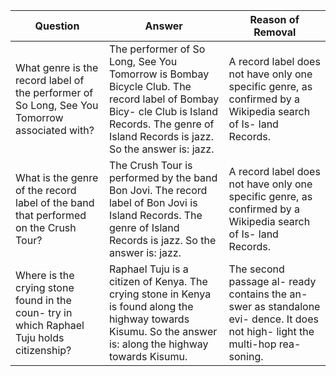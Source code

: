 | Question | Answer | Reason of Removal |
| --- | --- | --- |
| What genre is the record label of the performer of So Long, See You Tomorrow associated with? | The performer of So Long, See You Tomorrow is Bombay Bicycle Club. The record label of Bombay Bicy- cle Club is Island Records. The genre of Island Records is jazz. So the answer is: jazz. | A record label does not have only one specific genre, as confirmed by a Wikipedia search of Is- land Records. |
| What is the genre of the record label of the band that performed on the Crush Tour? | The Crush Tour is performed by the band Bon Jovi. The record label of Bon Jovi is Island Records. The genre of Island Records is jazz. So the answer is: jazz. | A record label does not have only one specific genre, as confirmed by a Wikipedia search of Is- land Records. |
| Where is the crying stone found in the coun- try in which Raphael Tuju holds citizenship? | Raphael Tuju is a citizen of Kenya. The crying stone in Kenya is found along the highway towards Kisumu. So the answer is: along the highway towards Kisumu. | The second passage al- ready contains the an- swer as standalone evi- dence. It does not high- light the multi-hop rea- soning. |
